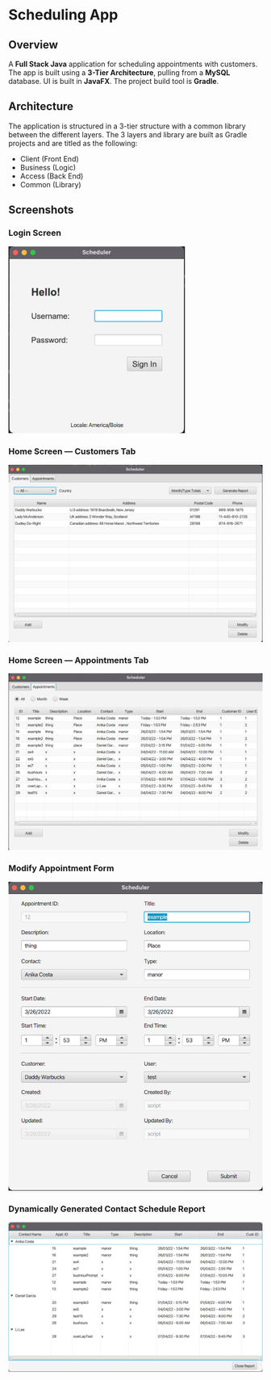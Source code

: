 # Scheduling App

## Overview

A **Full Stack Java** application for scheduling appointments with customers. The app is built using a **3-Tier Architecture**, pulling from a **MySQL** database. UI is built in **JavaFX**. The project build tool is **Gradle**.

## Architecture

The application is structured in a 3-tier structure with a common library between the different layers. The 3 layers and library are built as Gradle projects and are titled as the following:

* Client (Front End)
* Business (Logic)
* Access (Back End)
* Common (Library)

## Screenshots

### Login Screen
<img src="screenshots/login.png" alt="Login" width=350px />

### Home Screen &mdash; Customers Tab
![Home Screen Customers Tab](screenshots/home_customers.png)

### Home Screen &mdash; Appointments Tab
![Home Screen Appointments Tab](screenshots/home_appts.png)

### Modify Appointment Form
![Form](screenshots/form.png)

### Dynamically Generated Contact Schedule Report
![Report](screenshots/report.png)
